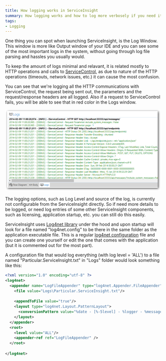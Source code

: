 ```yaml
---
title: How logging works in ServiceInsight
summary: How logging works and how to log more verbosely if you need it.
tags: 
- Logging
---
```


One thing you can spot when launching ServiceInsight, is the Log Window. This window is more like Output window of your IDE and you can see some of the most important logs in the system, without going through log file parsing and hassles you usually would.

To keep the amount of logs minimal and relavant, it is related mostly to HTTP operations and calls to [ServiceControl](http://docs.particular.net/Search?q=ServiceControl), as due to nature of the HTTP operations (timeouts, network issues, etc.) it can cause the most confusion. 

You can see that we're logging all the HTTP communications with ServiceControl, the request being sent out, the parameters and the request/response headers are all logged. Also if a request to ServiceControl fails, you will be able to see that in red color in the Logs window.

![Log Window](008_logwindow.png)

The logging options, such as Log Level and source of the log, is currently not configurable from the ServiceInsight directly. So if need more details to be logged, or need log entries of some other ServiceInsight components, such as licensing, application startup, etc. you can still do this easily.

ServiceInsight uses [Log4net library](http://logging.apache.org/log4net/) under the hood and upon startup will look for a file named "log4net.config" to be there in the same folder as the application executable file. This is a regular [log4net configuration](http://logging.apache.org/log4net/release/manual/configuration.html) file and you can create one yourself or edit the one that comes with the application (but it is commented out for the most part).

A configuration file that would log everything (with log level = 'ALL') to a file named "Particular.ServiceInsight.txt" in "Logs" folder would look something like this:

 
```XML
<?xml version="1.0" encoding="utf-8" ?>
<log4net>
  <appender name="LogFileAppender" type="log4net.Appender.FileAppender">
    <file value="Logs\Particular.ServiceInsight.txt"/>

    <appendToFile value="true"/>
    <layout type="log4net.Layout.PatternLayout">
      <conversionPattern value="%date - [%-5level] - %logger - %message%newline"/>
    </layout>
  </appender>
  <root>
    <level value="ALL"/>
    <appender-ref ref="LogFileAppender" />
  </root>
  
</log4net>
```

